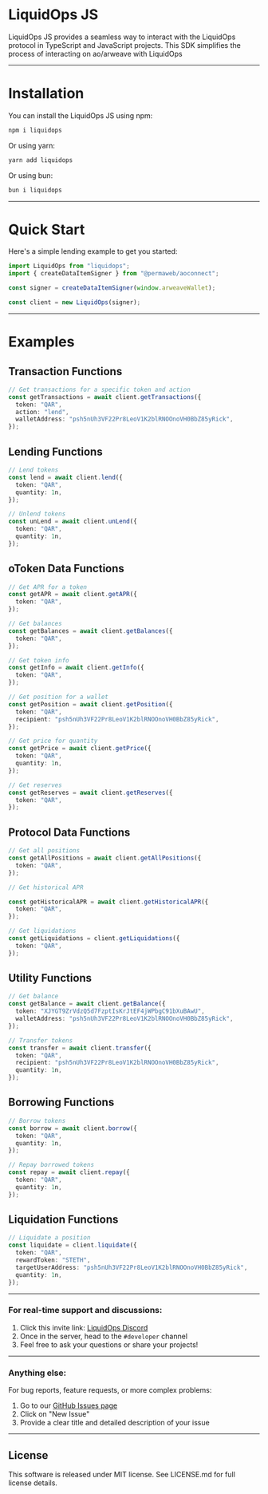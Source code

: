 # LiquidOps JS

LiquidOps JS provides a seamless way to interact with the LiquidOps protocol in TypeScript and JavaScript projects. This SDK simplifies the process of interacting on ao/arweave with LiquidOps

---

# Installation

You can install the LiquidOps JS using npm:

```bash
npm i liquidops
```

Or using yarn:

```bash
yarn add liquidops
```

Or using bun:

```bash
bun i liquidops
```

---

# Quick Start

Here's a simple lending example to get you started:

```typescript
import LiquidOps from "liquidops";
import { createDataItemSigner } from "@permaweb/aoconnect";

const signer = createDataItemSigner(window.arweaveWallet);

const client = new LiquidOps(signer);
```

---

# Examples

## Transaction Functions

```typescript
// Get transactions for a specific token and action
const getTransactions = await client.getTransactions({
  token: "QAR",
  action: "lend",
  walletAddress: "psh5nUh3VF22Pr8LeoV1K2blRNOOnoVH0BbZ85yRick",
});
```

## Lending Functions

```typescript
// Lend tokens
const lend = await client.lend({
  token: "QAR",
  quantity: 1n,
});

// Unlend tokens
const unLend = await client.unLend({
  token: "QAR",
  quantity: 1n,
});
```

## oToken Data Functions

```typescript
// Get APR for a token
const getAPR = await client.getAPR({
  token: "QAR",
});

// Get balances
const getBalances = await client.getBalances({
  token: "QAR",
});

// Get token info
const getInfo = await client.getInfo({
  token: "QAR",
});

// Get position for a wallet
const getPosition = await client.getPosition({
  token: "QAR",
  recipient: "psh5nUh3VF22Pr8LeoV1K2blRNOOnoVH0BbZ85yRick",
});

// Get price for quantity
const getPrice = await client.getPrice({
  token: "QAR",
  quantity: 1n,
});

// Get reserves
const getReserves = await client.getReserves({
  token: "QAR",
});
```

## Protocol Data Functions

```typescript
// Get all positions
const getAllPositions = await client.getAllPositions({
  token: "QAR",
});

// Get historical APR

const getHistoricalAPR = await client.getHistoricalAPR({
  token: "QAR",
});

// Get liquidations
const getLiquidations = client.getLiquidations({
  token: "QAR",
});
```

## Utility Functions

```typescript
// Get balance
const getBalance = await client.getBalance({
  token: "XJYGT9ZrVdzQ5d7FzptIsKrJtEF4jWPbgC91bXuBAwU",
  walletAddress: "psh5nUh3VF22Pr8LeoV1K2blRNOOnoVH0BbZ85yRick",
});

// Transfer tokens
const transfer = await client.transfer({
  token: "QAR",
  recipient: "psh5nUh3VF22Pr8LeoV1K2blRNOOnoVH0BbZ85yRick",
  quantity: 1n,
});
```

## Borrowing Functions

```typescript
// Borrow tokens
const borrow = await client.borrow({
  token: "QAR",
  quantity: 1n,
});

// Repay borrowed tokens
const repay = await client.repay({
  token: "QAR",
  quantity: 1n,
});
```

## Liquidation Functions

```typescript
// Liquidate a position
const liquidate = client.liquidate({
  token: "QAR",
  rewardToken: "STETH",
  targetUserAddress: "psh5nUh3VF22Pr8LeoV1K2blRNOOnoVH0BbZ85yRick",
  quantity: 1n,
});
```

---

### For real-time support and discussions:

1. Click this invite link: [LiquidOps Discord](https://discord.com/invite/Jad4v8ykgY)
2. Once in the server, head to the `#developer` channel
3. Feel free to ask your questions or share your projects!

---

### Anything else:

For bug reports, feature requests, or more complex problems:

1. Go to our [GitHub Issues page](https://github.com/useLiquidOps/LiquidOps-JS/issues)
2. Click on "New Issue"
3. Provide a clear title and detailed description of your issue

---

## License

This software is released under MIT license. See LICENSE.md for full license details.
